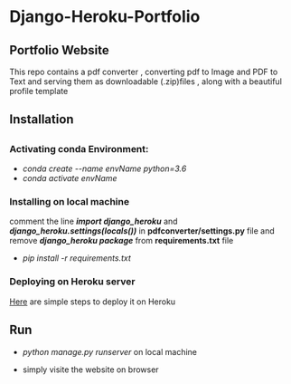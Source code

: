 # Django-Heroku-Portfolio
<h2>Portfolio Website</h2>
<p> This repo contains a pdf converter , converting pdf to Image and PDF to Text and serving them as downloadable (.zip)files , along with a beautiful profile template  </p>

<h2>Installation<h2>
<p>
  <h3><strong>Activating conda Environment:</strong></h3>
  <ul>
    <li><i>conda create --name envName python=3.6</i></li>
    <li><i>conda activate envName</i></li>
  </ul>
  <h3><strong>Installing on local machine</strong></h3>
  <p> comment the line <i><b>import django_heroku</i></b> and <b><i>django_heroku.settings(locals())</i></b> in <b>pdfconverter/settings.py</b> file and remove <b><i>django_heroku package</i></b> from <b>requirements.txt</b> file</p>
  <ul>
    <li><i>pip install -r requirements.txt</i></li>
  </ul>
  <h3><strong>Deploying on Heroku server</strong></h3>
  <p><a href="https://simpleisbetterthancomplex.com/tutorial/2016/08/09/how-to-deploy-django-applications-on-heroku.html">Here</a> are simple steps to deploy it on Heroku </p>
</p>
<h2> Run </h2>
<ul>
<li><p> <i>python manage.py runserver</i>  on local machine</p></li>
<li><p> simply visite the website on browser </p></li>
</ul>
